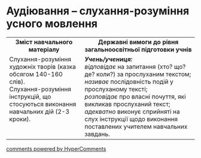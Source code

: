 <div id="hypercomments_widget" class="js-hypercomments-widget invisible"></div>

# Аудіювання – слухання-розуміння усного мовлення

<table>
  <tr>
    <td width="40%" align="center"><b>Зміст навчального матеріалу<b></td>
    <td width="60%" align="center"><b>Державні вимоги до рівня загальноосвітньої підготовки учнів</b></td>
  </tr>
  <tr>
    <td width="40%" style="vertical-align:top !important;">
Слухання-розуміння художніх творів (казка обсягом 140-160 слів).<br>
Слухання-розуміння інструкцій, що стосуються виконання навчальних дій (2-3 кроки). 
    </td>
    <td width="60%" style="vertical-align:top !important;">
<i><b>Учень/учениця:</b></i><br>
<i>відповідає</i> на запитання (хто? що? де? коли?) за прослуханим текстом; <br>
<i>називає</i> послідовність подій у прослуханому тексті; <br>
<i>розповідає</i> про власні почуття, які викликав прослуханий текст;<br>
<i>адекватно</i> виконує сприйняті на слух інструкції щодо виконання поставлених учителем навчальних завдань.
</td>
  </tr>
</table>

<div class="js-hypercomments-container">
<a href="http://hypercomments.com" class="hc-link" title="comments widget">comments powered by HyperComments</a>
</div>